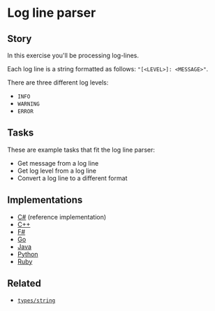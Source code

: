 # Log line parser

## Story

In this exercise you'll be processing log-lines.

Each log line is a string formatted as follows: `"[<LEVEL>]: <MESSAGE>"`.

There are three different log levels:

- `INFO`
- `WARNING`
- `ERROR`

## Tasks

These are example tasks that fit the log line parser:

- Get message from a log line
- Get log level from a log line
- Convert a log line to a different format

## Implementations

- [C#][implementation-csharp] (reference implementation)
- [C++][implementation-cpp]
- [F#][implementation-fsharp]
- [Go][implementation-go]
- [Java][implementation-java]
- [Python][implementation-python]
- [Ruby][implementation-ruby]

## Related

- [`types/string`][types-string]

[types-string]: ../types/string.md
[implementation-csharp]: ../../languages/csharp/exercises/concept/strings/.docs/instructions.md
[implementation-cpp]: ../../languages/cpp/exercises/concept/strings/.docs/instructions.md
[implementation-fsharp]: ../../languages/fsharp/exercises/concept/strings/.docs/instructions.md
[implementation-go]: ../../languages/go/exercises/concept/strings/.docs/instructions.md
[implementation-java]: ../../languages/java/exercises/concept/strings/.docs/instructions.md
[implementation-python]: ../../languages/python/exercises/concept/strings/.docs/instructions.md
[implementation-ruby]: ../../languages/ruby/exercises/concept/strings/.docs/instructions.md
